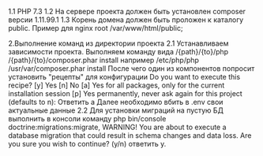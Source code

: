 1.1 PHP 7.3
1.2 На сервере проекта должен быть установлен composer версии 1.11.99.1
1.3 Корень домена должен быть проложен к каталогу public.
Пример для nginx
root /var/www/html/public;

2.Выполнение команд из директории проекта
2.1 Устанавливаем зависимости проекта. Выполняем команду вида
/{path}/{to}/php /{path}/{to}/composer.phar install
например
/etc/php/php /usr/var/composer.phar install
После чего один из компонентов попросит установить "рецепты" для конфигурации
Do you want to execute this recipe?
     [y] Yes
     [n] No
     [a] Yes for all packages, only for the current installation session
     [p] Yes permanently, never ask again for this project
     (defaults to n): 
Ответить a
Далее необходимо вбить в .env свои актуальные данные
2.2 Для установки миграций на пустую БД выполнить в консоли команду
php bin/console doctrine:migrations:migrate,
WARNING! You are about to execute a database migration that could result in schema changes and data loss. Are you sure you wish to continue? (y/n)
ответить y.
